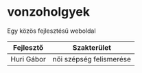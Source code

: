 # vonzoholgyek
Egy közös fejlesztésű weboldal

| Fejlesztő | Szakterület | 
| --------- | ------------ |
| Huri Gábor | női szépség felismerése |
